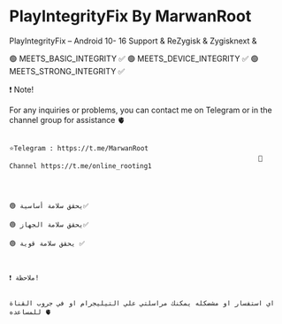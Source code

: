 # PlayIntegrityFix By MarwanRoot 

PlayIntegrityFix – Android 10- 16 Support & ReZygisk & Zygisknext & 

🟢 MEETS_BASIC_INTEGRITY ✅
🟢 MEETS_DEVICE_INTEGRITY ✅
🟢 MEETS_STRONG_INTEGRITY ✅ 

❗ Note!

For any inquiries or problems, you can contact me on Telegram or in the channel group for assistance 🫀                                             

                                                                   ⭐️Telegram : https://t.me/MarwanRoot
                                                                   💫Channel https://t.me/online_rooting1  

                                                                   

                                                                                                                   🟢 يحقق سلامة أساسية✅
                                                                                                                   🟢 يحقق سلامة الجهاز✅
                                                                                                                   🟢 يحقق سلامة قوية ✅ 
                      
                                                                                                                 
                                                                                                                      ❗ ملاحظة! 

                                                                                     اي استفسار او مشضكله يمكنك مراسلتي علي التيليجرام او في جروب القناة للمساعده 🫀



